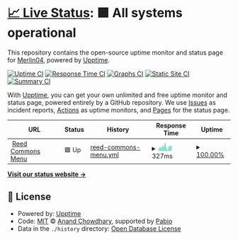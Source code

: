 # [📈 Live Status](https://Merlin04.github.io/menu-upptime): <!--live status--> **🟩 All systems operational**

This repository contains the open-source uptime monitor and status page for [Merlin04](https://Merlin04.github.io/menu-upptime), powered by [Upptime](https://github.com/upptime/upptime).

[![Uptime CI](https://github.com/Merlin04/menu-upptime/workflows/Uptime%20CI/badge.svg)](https://github.com/Merlin04/menu-upptime/actions?query=workflow%3A%22Uptime+CI%22)
[![Response Time CI](https://github.com/Merlin04/menu-upptime/workflows/Response%20Time%20CI/badge.svg)](https://github.com/Merlin04/menu-upptime/actions?query=workflow%3A%22Response+Time+CI%22)
[![Graphs CI](https://github.com/Merlin04/menu-upptime/workflows/Graphs%20CI/badge.svg)](https://github.com/Merlin04/menu-upptime/actions?query=workflow%3A%22Graphs+CI%22)
[![Static Site CI](https://github.com/Merlin04/menu-upptime/workflows/Static%20Site%20CI/badge.svg)](https://github.com/Merlin04/menu-upptime/actions?query=workflow%3A%22Static+Site+CI%22)
[![Summary CI](https://github.com/Merlin04/menu-upptime/workflows/Summary%20CI/badge.svg)](https://github.com/Merlin04/menu-upptime/actions?query=workflow%3A%22Summary+CI%22)

With [Upptime](https://upptime.js.org), you can get your own unlimited and free uptime monitor and status page, powered entirely by a GitHub repository. We use [Issues](https://github.com/Merlin04/menu-upptime/issues) as incident reports, [Actions](https://github.com/Merlin04/menu-upptime/actions) as uptime monitors, and [Pages](https://Merlin04.github.io/menu-upptime) for the status page.

<!--start: status pages-->
<!-- This summary is generated by Upptime (https://github.com/upptime/upptime) -->
<!-- Do not edit this manually, your changes will be overwritten -->
<!-- prettier-ignore -->
| URL | Status | History | Response Time | Uptime |
| --- | ------ | ------- | ------------- | ------ |
| <img alt="" src="https://icons.duckduckgo.com/ip3/menu.enby.land.ico" height="13"> [Reed Commons Menu](https://menu.enby.land) | 🟩 Up | [reed-commons-menu.yml](https://github.com/Merlin04/menu-upptime/commits/HEAD/history/reed-commons-menu.yml) | <details><summary><img alt="Response time graph" src="./graphs/reed-commons-menu/response-time-week.png" height="20"> 327ms</summary><br><a href="https://Merlin04.github.io/menu-upptime/history/reed-commons-menu"><img alt="Response time 576" src="https://img.shields.io/endpoint?url=https%3A%2F%2Fraw.githubusercontent.com%2FMerlin04%2Fmenu-upptime%2FHEAD%2Fapi%2Freed-commons-menu%2Fresponse-time.json"></a><br><a href="https://Merlin04.github.io/menu-upptime/history/reed-commons-menu"><img alt="24-hour response time 394" src="https://img.shields.io/endpoint?url=https%3A%2F%2Fraw.githubusercontent.com%2FMerlin04%2Fmenu-upptime%2FHEAD%2Fapi%2Freed-commons-menu%2Fresponse-time-day.json"></a><br><a href="https://Merlin04.github.io/menu-upptime/history/reed-commons-menu"><img alt="7-day response time 327" src="https://img.shields.io/endpoint?url=https%3A%2F%2Fraw.githubusercontent.com%2FMerlin04%2Fmenu-upptime%2FHEAD%2Fapi%2Freed-commons-menu%2Fresponse-time-week.json"></a><br><a href="https://Merlin04.github.io/menu-upptime/history/reed-commons-menu"><img alt="30-day response time 885" src="https://img.shields.io/endpoint?url=https%3A%2F%2Fraw.githubusercontent.com%2FMerlin04%2Fmenu-upptime%2FHEAD%2Fapi%2Freed-commons-menu%2Fresponse-time-month.json"></a><br><a href="https://Merlin04.github.io/menu-upptime/history/reed-commons-menu"><img alt="1-year response time 576" src="https://img.shields.io/endpoint?url=https%3A%2F%2Fraw.githubusercontent.com%2FMerlin04%2Fmenu-upptime%2FHEAD%2Fapi%2Freed-commons-menu%2Fresponse-time-year.json"></a></details> | <details><summary><a href="https://Merlin04.github.io/menu-upptime/history/reed-commons-menu">100.00%</a></summary><a href="https://Merlin04.github.io/menu-upptime/history/reed-commons-menu"><img alt="All-time uptime 99.56%" src="https://img.shields.io/endpoint?url=https%3A%2F%2Fraw.githubusercontent.com%2FMerlin04%2Fmenu-upptime%2FHEAD%2Fapi%2Freed-commons-menu%2Fuptime.json"></a><br><a href="https://Merlin04.github.io/menu-upptime/history/reed-commons-menu"><img alt="24-hour uptime 100.00%" src="https://img.shields.io/endpoint?url=https%3A%2F%2Fraw.githubusercontent.com%2FMerlin04%2Fmenu-upptime%2FHEAD%2Fapi%2Freed-commons-menu%2Fuptime-day.json"></a><br><a href="https://Merlin04.github.io/menu-upptime/history/reed-commons-menu"><img alt="7-day uptime 100.00%" src="https://img.shields.io/endpoint?url=https%3A%2F%2Fraw.githubusercontent.com%2FMerlin04%2Fmenu-upptime%2FHEAD%2Fapi%2Freed-commons-menu%2Fuptime-week.json"></a><br><a href="https://Merlin04.github.io/menu-upptime/history/reed-commons-menu"><img alt="30-day uptime 100.00%" src="https://img.shields.io/endpoint?url=https%3A%2F%2Fraw.githubusercontent.com%2FMerlin04%2Fmenu-upptime%2FHEAD%2Fapi%2Freed-commons-menu%2Fuptime-month.json"></a><br><a href="https://Merlin04.github.io/menu-upptime/history/reed-commons-menu"><img alt="1-year uptime 99.56%" src="https://img.shields.io/endpoint?url=https%3A%2F%2Fraw.githubusercontent.com%2FMerlin04%2Fmenu-upptime%2FHEAD%2Fapi%2Freed-commons-menu%2Fuptime-year.json"></a></details>

<!--end: status pages-->

[**Visit our status website →**](https://Merlin04.github.io/menu-upptime)

## 📄 License

- Powered by: [Upptime](https://github.com/upptime/upptime)
- Code: [MIT](./LICENSE) © [Anand Chowdhary](https://anandchowdhary.com), supported by [Pabio](https://pabio.com)
- Data in the `./history` directory: [Open Database License](https://opendatacommons.org/licenses/odbl/1-0/)
